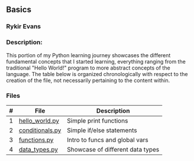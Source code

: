 ## Basics
### Rykir Evans
### Description:

This portion of my Python learning journey showcases the different fundamental concepts that I started learning, everything ranging from the traditional "Hello World!" program to more abstract concepts of the language. The table below is organized chronologically with respect to the creation of the file, not necessarily pertaining to the content within.

### Files

|   #   | File                                     | Description                       |
| :---: | ---------------------------------------- | --------------------------------- |
|   1   | [hello_world.py](./hello_world.py)       | Simple print functions            |
|   2   | [conditionals.py](./conditionals.py)     | Simple if/else statements         |
|   3   | [functions.py](./functions.py)           | Intro to funcs and global vars    |
|   4   | [data_types.py](./data_types.py)         | Showcase of different data types  |